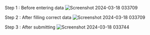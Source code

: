 Step 1 : Before entering data 
![Screenshot 2024-03-18 033709](https://github.com/r0h1t237/Assigments/assets/94473690/598eb01b-4b4c-40ed-95e5-4ae84c1f7aac)

Step 2 : After filling correct data
![Screenshot 2024-03-18 033709](https://github.com/r0h1t237/Assigments/assets/94473690/263e4fc3-eab4-468f-889d-be5320836682)


Step 3 : After submitting 
![Screenshot 2024-03-18 033744](https://github.com/r0h1t237/Assigments/assets/94473690/4c36e47a-6850-4703-85bf-3a269f9b6112)


